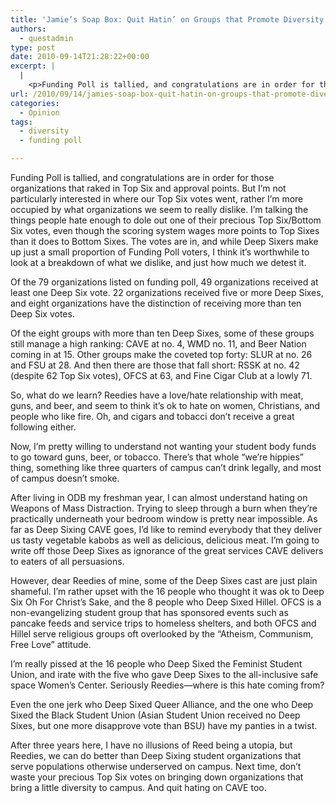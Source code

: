 ```yaml
---
title: 'Jamie’s Soap Box: Quit Hatin’ on Groups that Promote Diversity'
authors: 
  - questadmin
type: post
date: 2010-09-14T21:28:22+00:00
excerpt: |
  |
    <p>Funding Poll is tallied, and congratulations are in order for those  organizations that raked in Top Six and approval points. But I’m not  particularly interested in where our Top Six votes went, rather I’m more  occupied by what organizations we seem to really dislike.</p>
url: /2010/09/14/jamies-soap-box-quit-hatin-on-groups-that-promote-diversity/
categories:
  - Opinion
tags:
  - diversity
  - funding poll

---
```

Funding Poll is tallied, and congratulations are in order for those organizations that raked in Top Six and approval points. But I’m not particularly interested in where our Top Six votes went, rather I’m more occupied by what organizations we seem to really dislike. I’m talking the things people hate enough to dole out one of their precious Top Six/Bottom Six votes, even though the scoring system wages more points to Top Sixes than it does to Bottom Sixes. The votes are in, and while Deep Sixers make up just a small proportion of Funding Poll voters, I think it’s worthwhile to look at a breakdown of what we dislike, and just how much we detest it.

Of the 79 organizations listed on funding poll, 49 organizations received at least one Deep Six vote. 22 organizations received five or more Deep Sixes, and eight organizations have the distinction of receiving more than ten Deep Six votes.

Of the eight groups with more than ten Deep Sixes, some of these groups still manage a high ranking: CAVE at no. 4, WMD no. 11, and Beer Nation coming in at 15. Other groups make the coveted top forty: SLUR at no. 26 and FSU at 28. And then there are those that fall short: RSSK at no. 42 (despite 62 Top Six votes), OFCS at 63, and Fine Cigar Club at a lowly 71.

So, what do we learn? Reedies have a love/hate relationship with meat, guns, and beer, and seem to think it’s ok to hate on women, Christians, and people who like fire. Oh, and cigars and tobacci don’t receive a great following either.

Now, I’m pretty willing to understand not wanting your student body funds to go toward guns, beer, or tobacco. There’s that whole “we’re hippies” thing, something like three quarters of campus can’t drink legally, and most of campus doesn’t smoke.

After living in ODB my freshman year, I can almost understand hating on Weapons of Mass Distraction. Trying to sleep through a burn when they’re practically underneath your bedroom window is pretty near impossible. As far as Deep Sixing CAVE goes, I’d like to remind everybody that they deliver us tasty vegetable kabobs as well as delicious, delicious meat. I’m going to write off those Deep Sixes as ignorance of the great services CAVE delivers to eaters of all persuasions.

However, dear Reedies of mine, some of the Deep Sixes cast are just plain shameful. I’m rather upset with the 16 people who thought it was ok to Deep Six Oh For Christ’s Sake, and the 8 people who Deep Sixed Hillel. OFCS is a non-evangelizing student group that has sponsored events such as pancake feeds and service trips to homeless shelters, and both OFCS and Hillel serve religious groups oft overlooked by the “Atheism, Communism, Free Love” attitude.

I’m really pissed at the 16 people who Deep Sixed the Feminist Student Union, and irate with the five who gave Deep Sixes to the all-inclusive safe space Women’s Center. Seriously Reedies—where is this hate coming from?

Even the one jerk who Deep Sixed Queer Alliance, and the one who Deep Sixed the Black Student Union (Asian Student Union received no Deep Sixes, but one more disapprove vote than BSU) have my panties in a twist.

After three years here, I have no illusions of Reed being a utopia, but Reedies, we can do better than Deep Sixing student organizations that serve populations otherwise underserved on campus. Next time, don’t waste your precious Top Six votes on bringing down organizations that bring a little diversity to campus. And quit hating on CAVE too.